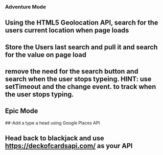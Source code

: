 <!-- ###  Using openweathermap.org, create a simple UI that allows a user to search for the current weather by zip code or city -->
<!-- ###  Explorer Mode -->
  <!-- ## Create a simple HTML page that has a text box and a search button -->
  <!-- ## Allow the user to type in a place, click the search button, and , using openweathermap.org, get the current weather for that location -->
  <!-- ##  Display the weather to user by adding elements to the DOM. -->
  <!-- ##  Allow the user to search by zip or city name. -->
###  Adventure Mode
  ## Using the HTML5 Geolocation API, search for the users current location when page loads
  ## Store the Users last search and pull it and search for the value on page load
  ## remove the need for the search button and search when the user stops typeing. HINT: use setTimeout and the change event. to track when the user stops typing.
## Epic Mode
  ##-Add a type a head using Google Places API
  ## Head back to blackjack and use https://deckofcardsapi.com/ as your API